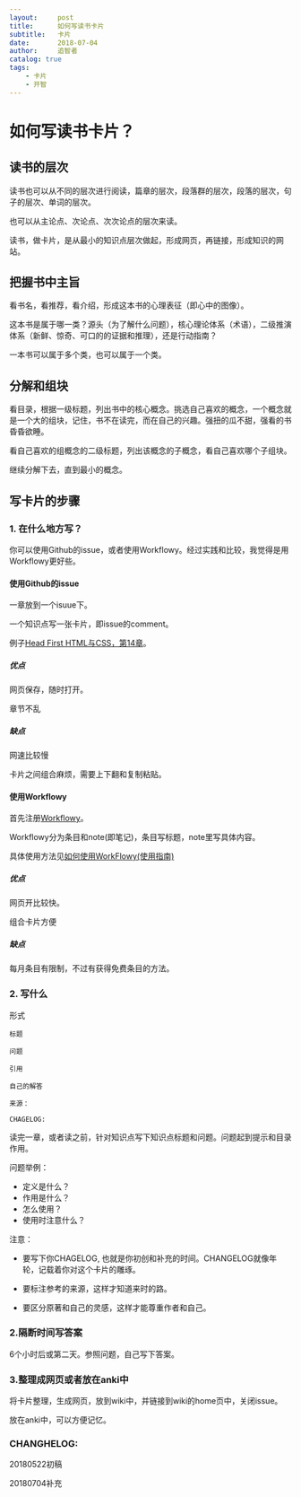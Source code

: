 ```yaml
---
layout:     post
title:      如何写读书卡片
subtitle:   卡片
date:       2018-07-04
author:     追智者
catalog: true
tags:
    - 卡片
    - 开智
---
```



# 如何写读书卡片？


## 读书的层次

读书也可以从不同的层次进行阅读，篇章的层次，段落群的层次，段落的层次，句子的层次、单词的层次。

也可以从主论点、次论点、次次论点的层次来读。

读书，做卡片，是从最小的知识点层次做起，形成网页，再链接，形成知识的网站。

## 把握书中主旨

看书名，看推荐，看介绍，形成这本书的心理表征（即心中的图像）。

这本书是属于哪一类？源头（为了解什么问题），核心理论体系（术语），二级推演体系（新鲜、惊奇、可口的的证据和推理），还是行动指南？

一本书可以属于多个类，也可以属于一个类。

## 分解和组块

看目录，根据一级标题，列出书中的核心概念。挑选自己喜欢的概念，一个概念就是一个大的组块，记住，书不在读完，而在自己的兴趣。强扭的瓜不甜，强看的书昏昏欲睡。

看自己喜欢的组概念的二级标题，列出该概念的子概念，看自己喜欢哪个子组块。

继续分解下去，直到最小的概念。

## 写卡片的步骤

### 1. 在什么地方写？

你可以使用Github的issue，或者使用Workflowy。经过实践和比较，我觉得是用Workflowy更好些。

#### 使用Github的issue

一章放到一个isuue下。

一个知识点写一张卡片，即issue的comment。

例子[Head First HTML与CSS，第14章](https://github.com/zilongxuan001/LearnFreecode/issues/344)。

##### 优点

网页保存，随时打开。

章节不乱

##### 缺点

网速比较慢

卡片之间组合麻烦，需要上下翻和复制粘贴。

#### 使用Workflowy

首先注册[Workflowy](https://workflowy.com/invite/50e9a583.lnx)。

Workflowy分为条目和note(即笔记)，条目写标题，note里写具体内容。

具体使用方法见[如何使用WorkFlowy(使用指南)](https://www.jianshu.com/p/fa61360f9f55)

##### 优点

网页开比较快。

组合卡片方便

##### 缺点

每月条目有限制，不过有获得免费条目的方法。

### 2. 写什么


形式

```
标题

问题

引用

自己的解答

来源：

CHAGELOG:

```

读完一章，或者读之前，针对知识点写下知识点标题和问题。问题起到提示和目录作用。

问题举例：

* 定义是什么？
* 作用是什么？
* 怎么使用？
* 使用时注意什么？


注意：

* 要写下你CHAGELOG, 也就是你初创和补充的时间。CHANGELOG就像年轮，记载着你对这个卡片的雕琢。

* 要标注参考的来源，这样才知道来时的路。

* 要区分原著和自己的灵感，这样才能尊重作者和自己。


### 2.隔断时间写答案

6个小时后或第二天。参照问题，自己写下答案。

### 3.整理成网页或者放在anki中

将卡片整理，生成网页，放到wiki中，并链接到wiki的home页中，关闭issue。


放在anki中，可以方便记忆。







### CHANGHELOG:

20180522初稿 

20180704补充
